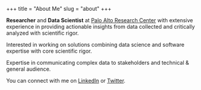 +++
title = "About Me"
slug = "about"
+++


**Researcher** and **Data Scientist** at [Palo Alto Research Center](https://www.parc.com) with extensive experience in providing actionable insights from data collected and critically analyzed with scientific rigor. 
 
Interested in working on solutions combining data science and software expertise with core scientific rigor.

Expertise in communicating complex data to stakeholders and technical & general audience.


You can connect with me on [LinkedIn](https://www.linkedin.com/in/sarthak-jariwala-877858108/) or [Twitter](https://twitter.com/JariwalaSarthak/).
